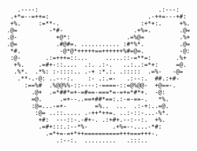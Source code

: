                                                             
       .----:                                  .:---:       
     .+*=--=++=:                            .-++=---+#:     
     +%.     :=**-.                       :+*+:.     +%.    
    .@=         -*#-                    .+%=.        .@=    
    .@-           +@*:                .=%@=          .%+    
    .@=           .#@#=. ........... :#*%*.          .@=    
     *#.           -@*@*+++++==++++++%#=@=.          -@:    
     :@-       .:=+++=::...     .....::-=**=:       .%+     
      +%.    .=#+-::....  .:. .:-.   ..:..:=*+:     =@.     
      .%*.  .*%: :-::::.. .-+ :*.:. .:::::  .=%-   -@=      
       .**-.-@: ..---:.    :- .:.=-   .:--:.  ##.:+#-       
         :==%#  .%@@%%-::----:-====-::=@%@@-  +@==-.        
           .@+  .=*##*=+-=#==-===*=-=+=*#*+.  -@:           
           =@.     .=+--..==+##*==:.:-=-==-.   *%.          
           :@=...-=+-        =%..  ...  .:-+:..=@.          
            :@= ..::..... .-++*++=. ..:-::-...-%*.          
             +#:  ---::-.-#+-. .:+#+.--:--:.  +%.           
             .=#+:::.:--*%-       .+%=--....-*#:            
               .=*+=-=+*++==========+++===+++-.             
                  .:--:.  .........   .:::..                
                                                            

